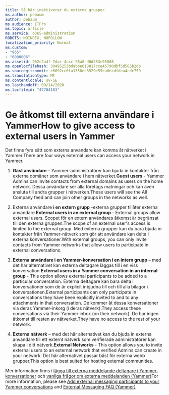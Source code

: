 ```yaml
---
title: Så här inaktiverar du externa grupper
ms.author: pebaum
author: pebaum
ms.audience: ITPro
ms.topic: article
ms.service: o365-administration
ROBOTS: NOINDEX, NOFOLLOW
localization_priority: Normal
ms.custom:
- "965"
- "6000006"
ms.assetid: 962c2a4f-7dac-4ccc-98a8-d0d283c95808
ms.openlocfilehash: 30495253bdabbe618817cce45790dbf5d565b2db
ms.sourcegitcommit: c6692ce0fa1358ec3529e59ca0ecdfdea4cdc759
ms.translationtype: MT
ms.contentlocale: sv-SE
ms.lasthandoff: 09/14/2020
ms.locfileid: "47704183"
---
```

# <a name="how-to-give-access-to-external-users-in-yammer"></a><span data-ttu-id="432ed-102">Ge åtkomst till externa användare i Yammer</span><span class="sxs-lookup"><span data-stu-id="432ed-102">How to give access to external users in Yammer</span></span>

<span data-ttu-id="432ed-103">Det finns fyra sätt som externa användare kan komma åt nätverket i Yammer.</span><span class="sxs-lookup"><span data-stu-id="432ed-103">There are four ways external users can access your network in Yammer.</span></span>
  
1. <span data-ttu-id="432ed-104">**Gäst användare** – Yammer-administratörer kan bjuda in kontakter från externa domäner som användare i hem nätverket.</span><span class="sxs-lookup"><span data-stu-id="432ed-104">**Guest users** - Yammer Admins can invite contacts from external domains as users on the home network.</span></span> <span data-ttu-id="432ed-105">Dessa användare ser alla företags matningar och kan även ansluta till andra grupper i nätverken.</span><span class="sxs-lookup"><span data-stu-id="432ed-105">These users will see the All Company feed and can join other groups in the networks as well.</span></span>

2. <span data-ttu-id="432ed-106">Externa användare **i en extern grupp** -externa grupper tillåter externa användare.</span><span class="sxs-lookup"><span data-stu-id="432ed-106">**External users in an external group** - External groups allow external users.</span></span> <span data-ttu-id="432ed-107">Scopet för en extern användares åtkomst är begränsat till den externa gruppen.</span><span class="sxs-lookup"><span data-stu-id="432ed-107">The scope of an external user's access is limited to the external group.</span></span> <span data-ttu-id="432ed-108">Med externa grupper kan du bara bjuda in kontakter från Yammer-nätverk som gör att användare kan delta i externa konversationer.</span><span class="sxs-lookup"><span data-stu-id="432ed-108">With external groups, you can only invite contacts from Yammer networks that allow users to participate in external conversations.</span></span>

3. <span data-ttu-id="432ed-109">**Externa användare i en Yammer-konversation i en intern grupp** – med det här alternativet kan externa deltagare läggas till i en viss konversation.</span><span class="sxs-lookup"><span data-stu-id="432ed-109">**External users in a Yammer conversation in an internal group** - This option allows external participants to be added to a particular conversation.</span></span> <span data-ttu-id="432ed-110">Externa deltagare kan bara delta i konversationer som de är explicit inbjudna till och till alla bilagor i konversationen.</span><span class="sxs-lookup"><span data-stu-id="432ed-110">External participants can only participate in conversations they have been explicitly invited to and to any attachments in that conversation.</span></span> <span data-ttu-id="432ed-111">De kommer åt dessa konversationer via deras Yammer-inkorg (i deras nätverk).</span><span class="sxs-lookup"><span data-stu-id="432ed-111">They access these conversations via their Yammer inbox (on their network).</span></span> <span data-ttu-id="432ed-112">De har ingen åtkomst till resten av nätverket.</span><span class="sxs-lookup"><span data-stu-id="432ed-112">They have no access to the rest of your network.</span></span>

4. <span data-ttu-id="432ed-113">**Externa nätverk** – med det här alternativet kan du bjuda in externa användare till ett externt nätverk som verifierade administratörer kan skapa i ditt nätverk.</span><span class="sxs-lookup"><span data-stu-id="432ed-113">**External Networks** - This option allows you to invite external users to an external network that verified Admins can create in your network.</span></span> <span data-ttu-id="432ed-114">Det här alternativet passar bäst för externa webb grupper.</span><span class="sxs-lookup"><span data-stu-id="432ed-114">This option is best suited for hosting external communities.</span></span>

<span data-ttu-id="432ed-115">Mer information finns i [lägga till externa meddelande deltagare i Yammer-konversationer](https://docs.microsoft.com/yammer/work-with-external-users/add-external-participants) och [vanliga frågor om externa meddelanden (Yammer)](https://docs.microsoft.com/yammer/work-with-external-users/external-messaging-faq)</span><span class="sxs-lookup"><span data-stu-id="432ed-115">For more information, please see [Add external messaging participants to your Yammer conversations](https://docs.microsoft.com/yammer/work-with-external-users/add-external-participants) and [External Messaging FAQ (Yammer)](https://docs.microsoft.com/yammer/work-with-external-users/external-messaging-faq)</span></span>
  
